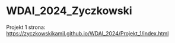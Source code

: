 # WDAI_2024_Zyczkowski

Projekt 1 strona:
https://zyczkowskikamil.github.io/WDAI_2024/Projekt_1/index.html
